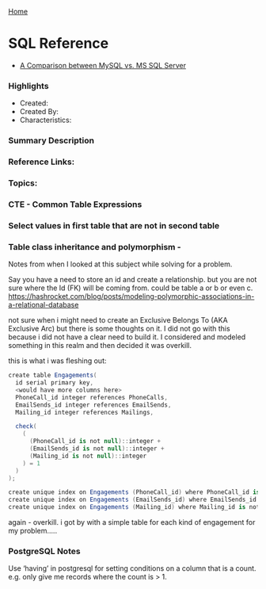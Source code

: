 [Home](../)

# SQL Reference

- [A Comparison between MySQL vs. MS SQL Server](https://medium.com/@mindfiresolutions.usa/a-comparison-between-mysql-vs-ms-sql-server-58b537e474be)

### Highlights

- Created:
- Created By:
- Characteristics:

### Summary Description

### Reference Links:

### Topics:

### CTE - Common Table Expressions

### Select values in first table that are not in second table

### Table class inheritance and polymorphism -

Notes from when I looked at this subject while solving for a problem.

Say you have a need to store an id and create a relationship. but you are not sure where the Id (FK) will be coming from. could be table a or b or even c.  
https://hashrocket.com/blog/posts/modeling-polymorphic-associations-in-a-relational-database

not sure when i might need to create an Exclusive Belongs To (AKA Exclusive Arc) but there is some thoughts on it. I did not go with this because i did not have a clear need to build it. I considered and modeled something in this realm and then decided it was overkill.

this is what i was fleshing out:

```csharp
create table Engagements(
  id serial primary key,
  <would have more columns here>
  PhoneCall_id integer references PhoneCalls,
  EmailSends_id integer references EmailSends,
  Mailing_id integer references Mailings,

  check(
    (
      (PhoneCall_id is not null)::integer +
      (EmailSends_id is not null)::integer +
      (Mailing_id is not null)::integer
    ) = 1
  )
);

create unique index on Engagements (PhoneCall_id) where PhoneCall_id is not null;
create unique index on Engagements (EmailSends_id) where EmailSends_id is not null;
create unique index on Engagements (Mailing_id) where Mailing_id is not null;
```

again - overkill. i got by with a simple table for each kind of engagement for my problem…..

### PostgreSQL Notes

Use ‘having’ in postgresql for setting conditions on a column that is a count. e.g. only give me records where the count is > 1.
